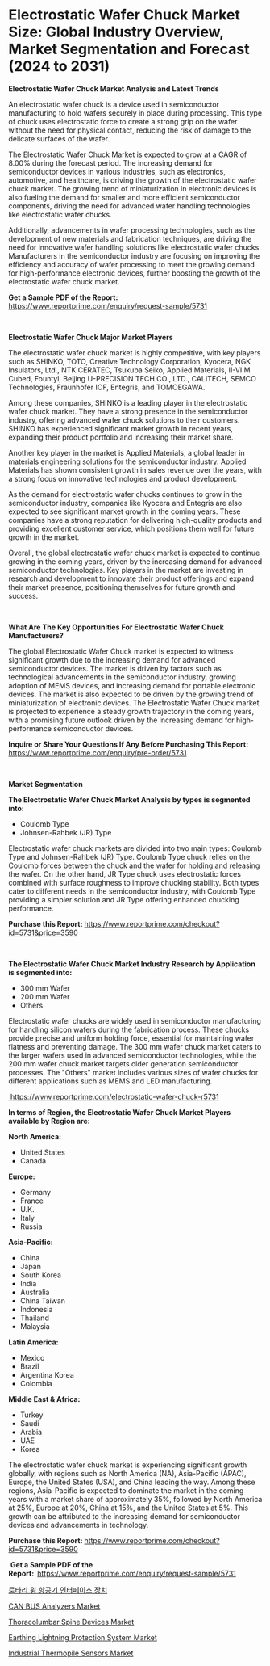 <p><h1>Electrostatic Wafer Chuck Market Size: Global Industry Overview, Market Segmentation and Forecast (2024 to 2031)</h1></p><p><strong>Electrostatic Wafer Chuck Market Analysis and Latest Trends</strong></p>
<p><p>An electrostatic wafer chuck is a device used in semiconductor manufacturing to hold wafers securely in place during processing. This type of chuck uses electrostatic force to create a strong grip on the wafer without the need for physical contact, reducing the risk of damage to the delicate surfaces of the wafer.</p><p>The Electrostatic Wafer Chuck Market is expected to grow at a CAGR of 8.00% during the forecast period. The increasing demand for semiconductor devices in various industries, such as electronics, automotive, and healthcare, is driving the growth of the electrostatic wafer chuck market. The growing trend of miniaturization in electronic devices is also fueling the demand for smaller and more efficient semiconductor components, driving the need for advanced wafer handling technologies like electrostatic wafer chucks.</p><p>Additionally, advancements in wafer processing technologies, such as the development of new materials and fabrication techniques, are driving the need for innovative wafer handling solutions like electrostatic wafer chucks. Manufacturers in the semiconductor industry are focusing on improving the efficiency and accuracy of wafer processing to meet the growing demand for high-performance electronic devices, further boosting the growth of the electrostatic wafer chuck market.</p></p>
<p><strong>Get a Sample PDF of the Report:&nbsp;</strong> <a href="https://www.reportprime.com/enquiry/request-sample/5731">https://www.reportprime.com/enquiry/request-sample/5731</a></p>
<p>&nbsp;</p>
<p><strong>Electrostatic Wafer Chuck Major Market Players</strong></p>
<p><p>The electrostatic wafer chuck market is highly competitive, with key players such as SHINKO, TOTO, Creative Technology Corporation, Kyocera, NGK Insulators, Ltd., NTK CERATEC, Tsukuba Seiko, Applied Materials, II-VI M Cubed, Fountyl, Beijing U-PRECISION TECH CO., LTD., CALITECH, SEMCO Technologies, Fraunhofer IOF, Entegris, and TOMOEGAWA.</p><p>Among these companies, SHINKO is a leading player in the electrostatic wafer chuck market. They have a strong presence in the semiconductor industry, offering advanced wafer chuck solutions to their customers. SHINKO has experienced significant market growth in recent years, expanding their product portfolio and increasing their market share.</p><p>Another key player in the market is Applied Materials, a global leader in materials engineering solutions for the semiconductor industry. Applied Materials has shown consistent growth in sales revenue over the years, with a strong focus on innovative technologies and product development.</p><p>As the demand for electrostatic wafer chucks continues to grow in the semiconductor industry, companies like Kyocera and Entegris are also expected to see significant market growth in the coming years. These companies have a strong reputation for delivering high-quality products and providing excellent customer service, which positions them well for future growth in the market.</p><p>Overall, the global electrostatic wafer chuck market is expected to continue growing in the coming years, driven by the increasing demand for advanced semiconductor technologies. Key players in the market are investing in research and development to innovate their product offerings and expand their market presence, positioning themselves for future growth and success.</p></p>
<p>&nbsp;</p>
<p><strong>What Are The Key Opportunities For Electrostatic Wafer Chuck Manufacturers?</strong></p>
<p><p>The global Electrostatic Wafer Chuck market is expected to witness significant growth due to the increasing demand for advanced semiconductor devices. The market is driven by factors such as technological advancements in the semiconductor industry, growing adoption of MEMS devices, and increasing demand for portable electronic devices. The market is also expected to be driven by the growing trend of miniaturization of electronic devices. The Electrostatic Wafer Chuck market is projected to experience a steady growth trajectory in the coming years, with a promising future outlook driven by the increasing demand for high-performance semiconductor devices.</p></p>
<p><strong>Inquire or Share Your Questions If Any Before Purchasing This Report:</strong> <a href="https://www.reportprime.com/enquiry/pre-order/5731">https://www.reportprime.com/enquiry/pre-order/5731</a></p>
<p>&nbsp;</p>
<p><strong>Market Segmentation</strong></p>
<p><strong>The Electrostatic Wafer Chuck Market Analysis by types is segmented into:</strong></p>
<p><ul><li>Coulomb Type</li><li>Johnsen-Rahbek (JR) Type</li></ul></p>
<p><p>Electrostatic wafer chuck markets are divided into two main types: Coulomb Type and Johnsen-Rahbek (JR) Type. Coulomb Type chuck relies on the Coulomb forces between the chuck and the wafer for holding and releasing the wafer. On the other hand, JR Type chuck uses electrostatic forces combined with surface roughness to improve chucking stability. Both types cater to different needs in the semiconductor industry, with Coulomb Type providing a simpler solution and JR Type offering enhanced chucking performance.</p></p>
<p><strong>Purchase this Report:&nbsp;</strong><a href="https://www.reportprime.com/checkout?id=5731&price=3590">https://www.reportprime.com/checkout?id=5731&price=3590</a></p>
<p>&nbsp;</p>
<p><strong>The Electrostatic Wafer Chuck Market Industry Research by Application is segmented into:</strong></p>
<p><ul><li>300 mm Wafer</li><li>200 mm Wafer</li><li>Others</li></ul></p>
<p><p>Electrostatic wafer chucks are widely used in semiconductor manufacturing for handling silicon wafers during the fabrication process. These chucks provide precise and uniform holding force, essential for maintaining wafer flatness and preventing damage. The 300 mm wafer chuck market caters to the larger wafers used in advanced semiconductor technologies, while the 200 mm wafer chuck market targets older generation semiconductor processes. The "Others" market includes various sizes of wafer chucks for different applications such as MEMS and LED manufacturing.</p></p>
<p><a href="https://www.reportprime.com/electrostatic-wafer-chuck-r5731">&nbsp;https://www.reportprime.com/electrostatic-wafer-chuck-r5731</a></p>
<p><strong>In terms of Region, the Electrostatic Wafer Chuck Market Players available by Region are:</strong></p>
<p>
    <p> <strong> North America: </strong>
        <ul>
            <li>United States</li>
            <li>Canada</li>
        </ul>
        </p> 
    <p> <strong> Europe: </strong>
        <ul>
            <li>Germany</li>
            <li>France</li>
            <li>U.K.</li>
            <li>Italy</li>
            <li>Russia</li>
        </ul>
        </p> 
    <p> <strong> Asia-Pacific: </strong>
        <ul>
            <li>China</li>
            <li>Japan</li>
            <li>South Korea</li>
            <li>India</li>
            <li>Australia</li>
            <li>China Taiwan</li>
            <li>Indonesia</li>
            <li>Thailand</li>
            <li>Malaysia</li>
        </ul>
        </p> 
    <p> <strong> Latin America: </strong>
        <ul>
            <li>Mexico</li>
            <li>Brazil</li>
            <li>Argentina Korea</li>
            <li>Colombia</li>
        </ul>
        </p> 
    <p> <strong> Middle East & Africa: </strong>
        <ul>
            <li>Turkey</li>
            <li>Saudi</li>
            <li>Arabia</li>
            <li>UAE</li>
            <li>Korea</li>
        </ul>
    </p>
    </p>
<p><p>The electrostatic wafer chuck market is experiencing significant growth globally, with regions such as North America (NA), Asia-Pacific (APAC), Europe, the United States (USA), and China leading the way. Among these regions, Asia-Pacific is expected to dominate the market in the coming years with a market share of approximately 35%, followed by North America at 25%, Europe at 20%, China at 15%, and the United States at 5%. This growth can be attributed to the increasing demand for semiconductor devices and advancements in technology.</p></p>
<p><strong>Purchase this Report: </strong><a href="https://www.reportprime.com/checkout?id=5731&price=3590">https://www.reportprime.com/checkout?id=5731&price=3590</a></p>
<p>&nbsp;<strong>Get a Sample PDF of the Report:&nbsp;&nbsp;</strong><a href="https://www.reportprime.com/enquiry/request-sample/5731">https://www.reportprime.com/enquiry/request-sample/5731</a></p>
<p><strong></strong></p>
<p><p><a href="https://github.com/rcabello548/Market-Research-Report-List-3/blob/main/5438177104625.md">로타리 윙 항공기 인터페이스 장치</a></p><p><a href="https://github.com/wwwkeltoum/Market-Research-Report-List-4/blob/main/can-bus-analyzers-market.md">CAN BUS Analyzers Market</a></p><p><a href="https://medium.com/@sam.gray5456/exploring-thoracolumbar-spine-devices-market-dynamics-revenue-analysis-and-growth-projections-in-2e9a7ffa9164">Thoracolumbar Spine Devices Market</a></p><p><a href="https://www.linkedin.com/pulse/earthing-lightning-protection-system-market-size-growing-zotvf?trackingId=Lwk4om0KSeGvgPrk%2FU1yfw%3D%3D">Earthing Lightning Protection System Market</a></p><p><a href="https://github.com/joannesouthgate/Market-Research-Report-List-4/blob/main/industrial-thermopile-sensors-market.md">Industrial Thermopile Sensors Market</a></p></p>